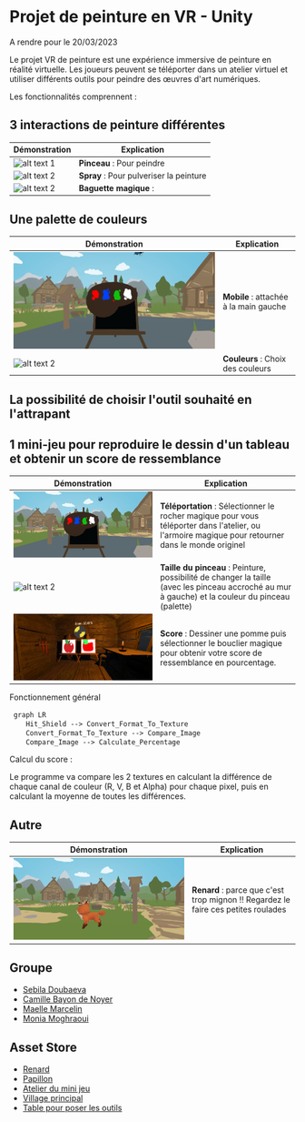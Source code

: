 # Projet de peinture en VR - Unity

A rendre pour le 20/03/2023

Le projet VR de peinture est une expérience immersive de peinture en réalité virtuelle. Les joueurs peuvent se téléporter dans un atelier virtuel et utiliser différents outils pour peindre des œuvres d'art numériques.

 Les fonctionnalités comprennent :

## 3 interactions de peinture différentes 

| Démonstration | Explication |
|---------|---------|
| ![alt text 1](GitImage/) | **Pinceau** : Pour peindre|
| ![alt text 2](GitImage/) | **Spray** : Pour pulveriser la peinture|
| ![alt text 2](GitImage/) | **Baguette magique** : |


## Une palette de couleurs 

| Démonstration | Explication |
|---------|---------|
| ![alt text 1](GitImage/palette_mobile.gif) | **Mobile** : attachée à la main gauche|
| ![alt text 2](GitImage/) | **Couleurs** : Choix des couleurs|


## La possibilité de choisir l'outil souhaité en l'attrapant


## 1 mini-jeu pour reproduire le dessin d'un tableau et obtenir un score de ressemblance

| Démonstration | Explication |
|---------|---------|
| ![alt text 1](GitImage/teleportation.gif) | **Téléportation** : Sélectionner le rocher magique pour vous téléporter dans l'atelier, ou l'armoire magique pour retourner dans le monde originel|
| ![alt text 2](GitImage/) | **Taille du pinceau** : Peinture, possibilité de changer la taille (avec les pinceau accroché au mur à gauche) et la couleur du pinceau (palette)|
| ![alt text 2](GitImage/dessin_pomme.png) | **Score** : Dessiner une pomme puis sélectionner le bouclier magique pour obtenir votre score de ressemblance en pourcentage. |

Fonctionnement général
```mermaid
 graph LR
    Hit_Shield --> Convert_Format_To_Texture
    Convert_Format_To_Texture --> Compare_Image
    Compare_Image --> Calculate_Percentage

```
Calcul du score :

Le programme va compare les 2 textures en calculant la différence de chaque canal de couleur (R, V, B et Alpha) pour chaque pixel, puis en calculant la moyenne de toutes les différences. 

## Autre
| Démonstration | Explication |
|---------|---------|
| ![alt text 1](GitImage/renard.gif) | **Renard** : parce que c'est trop mignon !! Regardez le faire ces petites roulades|



## Groupe

* [Sebila Doubaeva](https://github.com/taredalen)
* [Camille Bayon de Noyer](https://github.com/Kamomille)
* [Maelle Marcelin](https://github.com/maaelle)
* [Monia Moghraoui](https://github.com/SoniaMogh)


## Asset Store

* [Renard](https://assetstore.unity.com/packages/3d/characters/animals/toon-fox-183005)
* [Papillon](https://assetstore.unity.com/packages/3d/characters/animals/insects/butterfly-animated-58355)
* [Atelier du mini jeu](https://assetstore.unity.com/packages/3d/environments/cabin-environment-98014)
* [Village principal](https://assetstore.unity.com/packages/3d/environments/landscapes/rpg-poly-pack-lite-148410)
* [Table pour poser les outils](https://assetstore.unity.com/packages/3d/props/wooden-pbr-table-112005)





